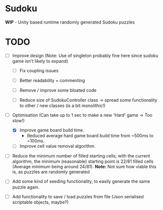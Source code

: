 # Sudoku

<b>WIP</b> - Unity based runtime randomly generated Sudoku puzzles


# TODO

- [ ] Improve design (Note: Use of singleton probably fine here since sudoku game isn't likely to expand)
  - [ ] Fix coupling issues
  - [ ] Better readability + commenting
  - [ ] Remove / improve some bloated code
  - [ ] Reduce size of SudokuController class -> spread some functionality to other / new classes (is a bit monolithic!)
  

- [ ] Optimisation (Can take up to 1 sec to make a new 'Hard' game -> Too slow!)
  - [x] Improve game board build time. 
    - Reduced average hard game board build time from ~500ms to ~100ms.
  - [ ] Improve cell value removal algorithm.
  
- [ ] Reduce the minimum number of filled starting cells; with the current algorithm, the minimum (reasonable) starting point is 22/81 filled cells (Average minimum being around 24/81). <b>Note:</b> Not sure how viable this is, as puzzles are randomly generated 

- [ ] Add some kind of seeding functionality, to easily generate the same puzzle again.

- [ ] Add functionality to save / load puzzles from file (Json serialised scriptable objects, maybe?)

